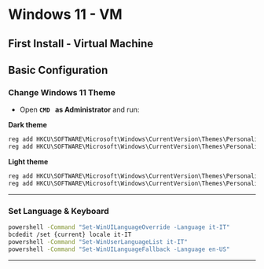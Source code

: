 # Windows 11 - VM

## First Install - Virtual Machine



## Basic Configuration

### Change Windows 11 Theme

- Open **`CMD ` as Administrator** and run:

**Dark theme**

```powershell
reg add HKCU\SOFTWARE\Microsoft\Windows\CurrentVersion\Themes\Personalize /v AppsUseLightTheme /t REG_DWORD /d 0 /f
reg add HKCU\SOFTWARE\Microsoft\Windows\CurrentVersion\Themes\Personalize /v SystemUsesLightTheme /t REG_DWORD /d 0 /f
```

**Light theme**

```powershell
reg add HKCU\SOFTWARE\Microsoft\Windows\CurrentVersion\Themes\Personalize /v AppsUseLightTheme /t REG_DWORD /d 1 /f
reg add HKCU\SOFTWARE\Microsoft\Windows\CurrentVersion\Themes\Personalize /v SystemUsesLightTheme /t REG_DWORD /d 1 /f
```

---

### Set Language & Keyboard

```bash
powershell -Command "Set-WinUILanguageOverride -Language it-IT"
bcdedit /set {current} locale it-IT
powershell -Command "Set-WinUserLanguageList it-IT"
powershell -Command "Set-WinUILanguageFallback -Language en-US"
```

---



